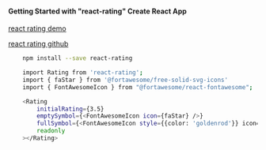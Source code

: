 #### Getting Started with "react-rating" Create React App

[react rating demo](http://dreyescat.github.io/react-rating/)

[react rating github](https://github.com/dreyescat/react-rating)


```bash
    npm install --save react-rating

    import Rating from 'react-rating';
    import { faStar } from '@fortawesome/free-solid-svg-icons'
    import { FontAwesomeIcon } from "@fortawesome/react-fontawesome";

    <Rating
        initialRating={3.5}
        emptySymbol={<FontAwesomeIcon icon={faStar} />}
        fullSymbol={<FontAwesomeIcon style={{color: 'goldenrod'}} icon={faStar} />}
        readonly
    ></Rating>

```

